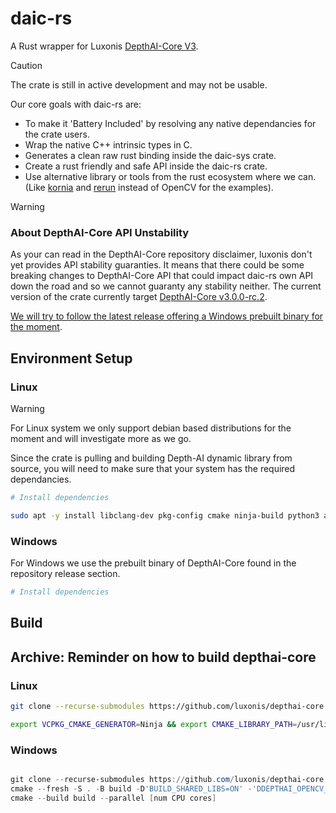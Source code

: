 # daic-rs

A Rust wrapper for Luxonis [DepthAI-Core V3](https://github.com/luxonis/depthai-core).

> [!CAUTION]  
> The crate is still in active development and may not be usable.

Our core goals with daic-rs are:
- To make it 'Battery Included' by resolving any native dependancies for the crate users.
- Wrap the native C++ intrinsic types in C.
- Generates a clean raw rust binding inside the daic-sys crate.
- Create a rust friendly and safe API inside the daic-rs crate.
- Use alternative library or tools from the rust ecosystem where we can. (Like [kornia](https://github.com/kornia/kornia) and [rerun](https://github.com/rerun-io/rerun) instead of OpenCV for the examples).

> [!WARNING]
> ### About DepthAI-Core API Unstability
> As your can read in the DepthAI-Core repository disclaimer, luxonis don't yet provides API stability guaranties. It means that there could be some breaking changes to DepthAI-Core API that could impact daic-rs own API down the road and so we cannot guaranty any stability neither.
> The current version of the crate currently target [DepthAI-Core v3.0.0-rc.2](https://github.com/luxonis/depthai-core/tree/v3.0.0-rc.2).
> 
> <ins>We will try to follow the latest release offering a Windows prebuilt binary for the moment</ins>.

## Environment Setup

### Linux

> [!WARNING]
> For Linux system we only support debian based distributions for the moment and will investigate more as we go.

Since the crate is pulling and building Depth-AI dynamic library from source, you will need to make sure that your system has the required dependancies.

```sh
# Install dependencies

sudo apt -y install libclang-dev pkg-config cmake ninja-build python3 autoconf automake autoconf-archive libudev-dev libtool clang libssl-dev
```

### Windows

For Windows we use the prebuilt binary of DepthAI-Core found in the repository release section.

```powershell
# Install dependencies

```

## Build



## Archive: Reminder on how to build depthai-core

### Linux

```sh
git clone --recurse-submodules https://github.com/luxonis/depthai-core.git

export VCPKG_CMAKE_GENERATOR=Ninja && export CMAKE_LIBRARY_PATH=/usr/lib/x86_64-linux-gnu && export CMAKE_INCLUDE_PATH=/usr/include && cmake --fresh  -S . -B build -DCMAKE_C_COMPILER=/usr/bin/gcc -DCMAKE_CXX_COMPILER=/usr/bin/g++ -DCMAKE_MAKE_PROGRAM=/usr/bin/ninja -DCMAKE_LIBRARY_PATH=/usr/lib/x86_64-linux-gnu -DDEPTHAI_OPENCV_SUPPORT=OFF -DCMAKE_INCLUDE_PATH=/usr/include -G Ninja
```

### Windows

```powershell

git clone --recurse-submodules https://github.com/luxonis/depthai-core.git
cmake --fresh -S . -B build -D'BUILD_SHARED_LIBS=ON' -'DDEPTHAI_OPENCV_SUPPORT=OFF' -G 'Visual Studio 17 2022'
cmake --build build --parallel [num CPU cores]

```
